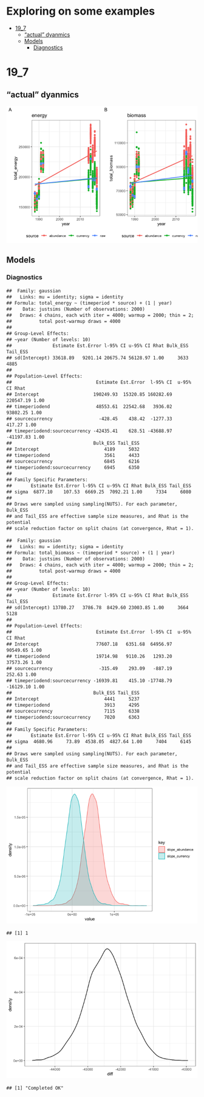Exploring on some examples
================

  - [19\_7](#19_7)
      - [“actual” dyanmics](#actual-dyanmics)
      - [Models](#models)
          - [Diagnostics](#diagnostics)

# 19\_7

## “actual” dyanmics

![](slopes_files/figure-gfm/unnamed-chunk-4-1.png)<!-- -->

## Models

### Diagnostics

    ##  Family: gaussian 
    ##   Links: mu = identity; sigma = identity 
    ## Formula: total_energy ~ (timeperiod * source) + (1 | year) 
    ##    Data: justsims (Number of observations: 2000) 
    ##   Draws: 4 chains, each with iter = 4000; warmup = 2000; thin = 2;
    ##          total post-warmup draws = 4000
    ## 
    ## Group-Level Effects: 
    ## ~year (Number of levels: 10) 
    ##               Estimate Est.Error l-95% CI u-95% CI Rhat Bulk_ESS Tail_ESS
    ## sd(Intercept) 33618.89   9201.14 20675.74 56128.97 1.00     3633     4885
    ## 
    ## Population-Level Effects: 
    ##                               Estimate Est.Error  l-95% CI  u-95% CI Rhat
    ## Intercept                    190249.93  15320.85 160282.69 220547.19 1.00
    ## timeperiodend                 48553.61  22542.68   3936.02  93802.25 1.00
    ## sourcecurrency                 -428.45    438.42  -1277.33    417.27 1.00
    ## timeperiodend:sourcecurrency -42435.41    628.51 -43688.97 -41197.83 1.00
    ##                              Bulk_ESS Tail_ESS
    ## Intercept                        4189     5032
    ## timeperiodend                    3561     4433
    ## sourcecurrency                   6845     6216
    ## timeperiodend:sourcecurrency     6945     6350
    ## 
    ## Family Specific Parameters: 
    ##       Estimate Est.Error l-95% CI u-95% CI Rhat Bulk_ESS Tail_ESS
    ## sigma  6877.10    107.53  6669.25  7092.21 1.00     7334     6080
    ## 
    ## Draws were sampled using sampling(NUTS). For each parameter, Bulk_ESS
    ## and Tail_ESS are effective sample size measures, and Rhat is the potential
    ## scale reduction factor on split chains (at convergence, Rhat = 1).

    ##  Family: gaussian 
    ##   Links: mu = identity; sigma = identity 
    ## Formula: total_biomass ~ (timeperiod * source) + (1 | year) 
    ##    Data: justsims (Number of observations: 2000) 
    ##   Draws: 4 chains, each with iter = 4000; warmup = 2000; thin = 2;
    ##          total post-warmup draws = 4000
    ## 
    ## Group-Level Effects: 
    ## ~year (Number of levels: 10) 
    ##               Estimate Est.Error l-95% CI u-95% CI Rhat Bulk_ESS Tail_ESS
    ## sd(Intercept) 13780.27   3786.78  8429.60 23003.85 1.00     3664     5128
    ## 
    ## Population-Level Effects: 
    ##                               Estimate Est.Error  l-95% CI  u-95% CI Rhat
    ## Intercept                     77607.18   6351.68  64956.97  90549.65 1.00
    ## timeperiodend                 19714.98   9110.26   1293.20  37573.26 1.00
    ## sourcecurrency                 -315.49    293.09   -887.19    252.63 1.00
    ## timeperiodend:sourcecurrency -16939.81    415.10 -17748.79 -16129.10 1.00
    ##                              Bulk_ESS Tail_ESS
    ## Intercept                        4441     5237
    ## timeperiodend                    3913     4295
    ## sourcecurrency                   7115     6338
    ## timeperiodend:sourcecurrency     7020     6363
    ## 
    ## Family Specific Parameters: 
    ##       Estimate Est.Error l-95% CI u-95% CI Rhat Bulk_ESS Tail_ESS
    ## sigma  4680.96     73.89  4538.05  4827.64 1.00     7404     6145
    ## 
    ## Draws were sampled using sampling(NUTS). For each parameter, Bulk_ESS
    ## and Tail_ESS are effective sample size measures, and Rhat is the potential
    ## scale reduction factor on split chains (at convergence, Rhat = 1).

![](slopes_files/figure-gfm/unnamed-chunk-6-1.png)<!-- -->

    ## [1] 1

![](slopes_files/figure-gfm/unnamed-chunk-7-1.png)<!-- -->

    ## [1] "Completed OK"
